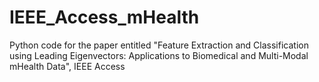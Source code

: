 # IEEE_Access_mHealth
Python code for the paper entitled "Feature Extraction and Classification using Leading Eigenvectors: Applications to Biomedical and Multi-Modal mHealth Data", IEEE Access
